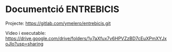 # Documentció ENTREBICIS

Projecte: https://gitlab.com/ymelero/entrebicis.git

Video i executable: https://drive.google.com/drive/folders/1y7aXfux7v6HPVZzBD7cEuXPmXYJxoJlo?usp=sharing
